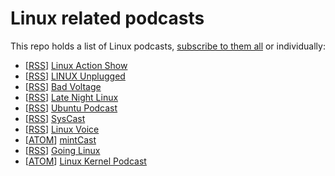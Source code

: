 # Linux related podcasts

This repo holds a list of Linux podcasts, [subscribe to them all](https://keepawayfromfire.co.uk/linux-podcasts/feeds.opml) or individually:

- [[RSS](http://feeds2.feedburner.com/TheLinuxActionShowOGG)] [Linux Action Show](http://www.jupiterbroadcasting.com/show/linuxactionshow/)
- [[RSS](http://feeds.feedburner.com/linuxunogg)] [LINUX Unplugged](http://www.jupiterbroadcasting.com/show/linuxun/)
- [[RSS](http://www.badvoltage.org/feed/ogg/)] [Bad Voltage](http://www.badvoltage.org/)
- [[RSS](https://latenightlinux.com/feed/ogg/)] [Late Night Linux](https://latenightlinux.com/)
- [[RSS](https://feed.ubuntupodcast.org/ogg/)] [Ubuntu Podcast](https://ubuntupodcast.org/)
- [[RSS](http://podcast.sysca.st/feed/podcast)] [SysCast](http://podcast.sysca.st/)
- [[RSS](https://www.linuxvoice.com/podcast_ogg.rss)] [Linux Voice](https://www.linuxvoice.com/category/podcasts/)
- [[ATOM](https://mintcast.org/category/ogg/feed/atom/)] [mintCast](https://mintcast.org/)
- [[RSS](http://goinglinux.com/oggpodcast.xml)] [Going Linux](http://goinglinux.com/index.html)
- [[ATOM](http://www.kernelpodcast.org/feed/atom/)] [Linux Kernel Podcast](http://www.kernelpodcast.org)

